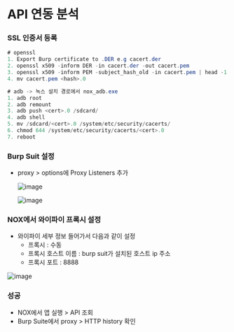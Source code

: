 # API 연동 분석

### SSL 인증서 등록

```java
# openssl
1. Export Burp certificate to .DER e.g cacert.der
2. openssl x509 -inform DER -in cacert.der -out cacert.pem
3. openssl x509 -inform PEM -subject_hash_old -in cacert.pem | head -1
4. mv cacert.pem <hash>.0

# adb -> 녹스 설치 경로에서 nox_adb.exe 
1. adb root
2. adb remount
3. adb push <cert>.0 /sdcard/
4. adb shell
5. mv /sdcard/<cert>.0 /system/etc/security/cacerts/
6. chmod 644 /system/etc/security/cacerts/<cert>.0
7. reboot
```

### Burp Suit 설정

- proxy > options에 Proxy Listeners 추가
    
   ![image](https://user-images.githubusercontent.com/47748246/150709227-ee465366-6869-484f-9c32-a84878c6eeb0.png)
    
   ![image](https://user-images.githubusercontent.com/47748246/150709242-42f789b2-51b4-467c-b12f-806e3742b6fa.png)
    

### NOX에서 와이파이 프록시 설정

- 와이파이 세부 정보 들어가서 다음과 같이 설정
    - 프록시 : 수동
    - 프록시 호스트 이름 : burp suit가 설치된 호스트 ip 주소
    - 프록시 포트 : 8888

![image](https://user-images.githubusercontent.com/47748246/150709272-1f936dbe-18a1-48f6-b598-9682c6fc1d6b.png)

### 성공

- NOX에서 앱 실행 > API 조회
- Burp Suite에서 proxy > HTTP history 확인
